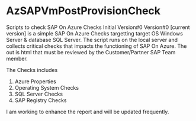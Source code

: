 # AzSAPVmPostProvisionCheck
Scripts to check SAP On Azure Checks
Initial Version#0
Version#0 [current version] is a simple SAP On Azure Checks targetting target OS Windows Server & database SQL Server.
The script runs on the local server and collects critical checks that impacts the functioning of SAP On Azure.
The out is html that must be reviewed by the Customer/Partner SAP Team member.

The Checks includes
1. Azure Properties
2. Operating System Checks
3. SQL Server Checks
4. SAP Registry Checks

I am working to enhance the report and will be updated frequently.
